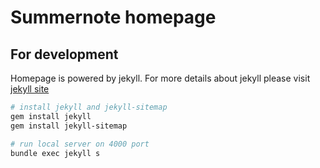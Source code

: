 # Summernote homepage

## For development

Homepage is powered by jekyll. For more details about jekyll please visit [jekyll site](http://jekyllrb.com/)

```bash
# install jekyll and jekyll-sitemap
gem install jekyll
gem install jekyll-sitemap

# run local server on 4000 port
bundle exec jekyll s
```
